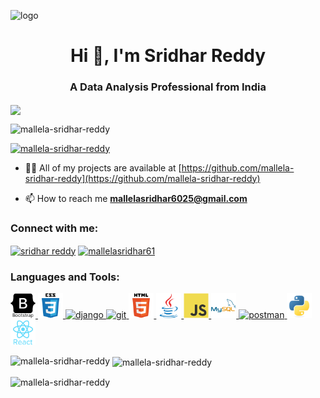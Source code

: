 ![logo](https://mir-s3-cdn-cf.behance.net/project_modules/max_1200/79731568097599.5b50bca477735.jpg)
<h1 align="center">Hi 👋, I'm Sridhar Reddy</h1>
<h3 align="center">A Data Analysis Professional from India</h3>

<img src="https://ardas-it.com/uploads/images/blogs/giph.gif" align="center" width="500">

<p align="left"> <img src="https://komarev.com/ghpvc/?username=mallela-sridhar-reddy&label=Profile%20views&color=0e75b6&style=flat" alt="mallela-sridhar-reddy" /> </p>

<p align="left"> <a href="https://github.com/ryo-ma/github-profile-trophy"><img src="https://github-profile-trophy.vercel.app/?username=mallela-sridhar-reddy" alt="mallela-sridhar-reddy" /></a> </p>

- 👨‍💻 All of my projects are available at [https://github.com/mallela-sridhar-reddy](https://github.com/mallela-sridhar-reddy)

- 📫 How to reach me **mallelasridhar6025@gmail.com**

<h3 align="left">Connect with me:</h3>
<p align="left">
<a href="https://stackoverflow.com/users/sridhar reddy" target="blank"><img align="center" src="https://raw.githubusercontent.com/rahuldkjain/github-profile-readme-generator/master/src/images/icons/Social/stack-overflow.svg" alt="sridhar reddy" height="30" width="40" /></a>
<a href="https://www.hackerrank.com/mallelasridhar61" target="blank"><img align="center" src="https://raw.githubusercontent.com/rahuldkjain/github-profile-readme-generator/master/src/images/icons/Social/hackerrank.svg" alt="mallelasridhar61" height="30" width="40" /></a>
</p>

<h3 align="left">Languages and Tools:</h3>
<p align="left"> <a href="https://getbootstrap.com" target="_blank" rel="noreferrer"> <img src="https://raw.githubusercontent.com/devicons/devicon/master/icons/bootstrap/bootstrap-plain-wordmark.svg" alt="bootstrap" width="40" height="40"/> </a> <a href="https://www.w3schools.com/css/" target="_blank" rel="noreferrer"> <img src="https://raw.githubusercontent.com/devicons/devicon/master/icons/css3/css3-original-wordmark.svg" alt="css3" width="40" height="40"/> </a> <a href="https://www.djangoproject.com/" target="_blank" rel="noreferrer"> <img src="https://cdn.worldvectorlogo.com/logos/django.svg" alt="django" width="40" height="40"/> </a> <a href="https://git-scm.com/" target="_blank" rel="noreferrer"> <img src="https://www.vectorlogo.zone/logos/git-scm/git-scm-icon.svg" alt="git" width="40" height="40"/> </a> <a href="https://www.w3.org/html/" target="_blank" rel="noreferrer"> <img src="https://raw.githubusercontent.com/devicons/devicon/master/icons/html5/html5-original-wordmark.svg" alt="html5" width="40" height="40"/> </a> <a href="https://www.java.com" target="_blank" rel="noreferrer"> <img src="https://raw.githubusercontent.com/devicons/devicon/master/icons/java/java-original.svg" alt="java" width="40" height="40"/> </a> <a href="https://developer.mozilla.org/en-US/docs/Web/JavaScript" target="_blank" rel="noreferrer"> <img src="https://raw.githubusercontent.com/devicons/devicon/master/icons/javascript/javascript-original.svg" alt="javascript" width="40" height="40"/> </a> <a href="https://www.mysql.com/" target="_blank" rel="noreferrer"> <img src="https://raw.githubusercontent.com/devicons/devicon/master/icons/mysql/mysql-original-wordmark.svg" alt="mysql" width="40" height="40"/> </a> <a href="https://postman.com" target="_blank" rel="noreferrer"> <img src="https://www.vectorlogo.zone/logos/getpostman/getpostman-icon.svg" alt="postman" width="40" height="40"/> </a> <a href="https://www.python.org" target="_blank" rel="noreferrer"> <img src="https://raw.githubusercontent.com/devicons/devicon/master/icons/python/python-original.svg" alt="python" width="40" height="40"/> </a> <a href="https://reactjs.org/" target="_blank" rel="noreferrer"> <img src="https://raw.githubusercontent.com/devicons/devicon/master/icons/react/react-original-wordmark.svg" alt="react" width="40" height="40"/> </a> </p>

<p><img align="left" src="https://github-readme-stats.vercel.app/api/top-langs?username=mallela-sridhar-reddy&show_icons=true&locale=en&layout=compact" alt="mallela-sridhar-reddy" /></p>

<p>&nbsp;<img align="center" src="https://github-readme-stats.vercel.app/api?username=mallela-sridhar-reddy&show_icons=true&locale=en" alt="mallela-sridhar-reddy" /></p>

<p><img align="center" src="https://github-readme-streak-stats.herokuapp.com/?user=mallela-sridhar-reddy&" alt="mallela-sridhar-reddy" /></p>
